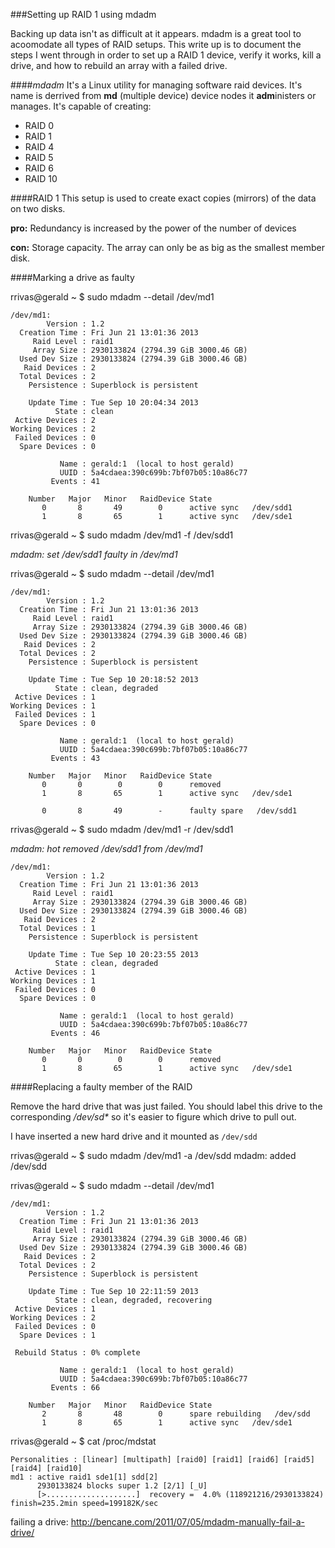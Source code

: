 ###Setting up RAID 1 using mdadm

Backing up data isn't as difficult at it appears.  mdadm is a great tool to acoomodate all types of RAID setups.  This write up is to document the steps I went through in order to set up a RAID 1 device, verify it works, kill a drive, and how to rebuild an array with a failed drive.

####*mdadm*
It's a Linux utility for managing software raid devices.  It's name is derrived from **md** (multiple device) device nodes it **adm**inisters or manages.  It's capable of creating:

* RAID 0
* RAID 1
* RAID 4
* RAID 5
* RAID 6
* RAID 10

####RAID 1
This setup is used to create exact copies (mirrors) of the data on two disks.

**pro:** Redundancy is increased by the power of the number of devices

**con:** Storage capacity.  The array can only be as big as the smallest member disk.

####Marking a drive as faulty

rrivas@gerald ~ $ sudo mdadm --detail /dev/md1

    /dev/md1:
            Version : 1.2
      Creation Time : Fri Jun 21 13:01:36 2013
         Raid Level : raid1
         Array Size : 2930133824 (2794.39 GiB 3000.46 GB)
      Used Dev Size : 2930133824 (2794.39 GiB 3000.46 GB)
       Raid Devices : 2
      Total Devices : 2
        Persistence : Superblock is persistent
    
        Update Time : Tue Sep 10 20:04:34 2013
              State : clean
     Active Devices : 2
    Working Devices : 2
     Failed Devices : 0
      Spare Devices : 0

               Name : gerald:1  (local to host gerald)
               UUID : 5a4cdaea:390c699b:7bf07b05:10a86c77
             Events : 41

        Number   Major   Minor   RaidDevice State
           0       8       49        0      active sync   /dev/sdd1
           1       8       65        1      active sync   /dev/sde1
           
rrivas@gerald ~ $ sudo mdadm /dev/md1 -f /dev/sdd1

*mdadm: set /dev/sdd1 faulty in /dev/md1*

rrivas@gerald ~ $ sudo mdadm --detail /dev/md1

    /dev/md1:
            Version : 1.2
      Creation Time : Fri Jun 21 13:01:36 2013
         Raid Level : raid1
         Array Size : 2930133824 (2794.39 GiB 3000.46 GB)
      Used Dev Size : 2930133824 (2794.39 GiB 3000.46 GB)
       Raid Devices : 2
      Total Devices : 2
        Persistence : Superblock is persistent
    
        Update Time : Tue Sep 10 20:18:52 2013
              State : clean, degraded
     Active Devices : 1
    Working Devices : 1
     Failed Devices : 1
      Spare Devices : 0

               Name : gerald:1  (local to host gerald)
               UUID : 5a4cdaea:390c699b:7bf07b05:10a86c77
             Events : 43

        Number   Major   Minor   RaidDevice State
           0       0        0        0      removed
           1       8       65        1      active sync   /dev/sde1

           0       8       49        -      faulty spare   /dev/sdd1
           
rrivas@gerald ~ $ sudo mdadm /dev/md1 -r /dev/sdd1

*mdadm: hot removed /dev/sdd1 from /dev/md1*

    /dev/md1:
            Version : 1.2
      Creation Time : Fri Jun 21 13:01:36 2013
         Raid Level : raid1
         Array Size : 2930133824 (2794.39 GiB 3000.46 GB)
      Used Dev Size : 2930133824 (2794.39 GiB 3000.46 GB)
       Raid Devices : 2
      Total Devices : 1
        Persistence : Superblock is persistent
    
        Update Time : Tue Sep 10 20:23:55 2013
              State : clean, degraded
     Active Devices : 1
    Working Devices : 1
     Failed Devices : 0
      Spare Devices : 0
    
               Name : gerald:1  (local to host gerald)
               UUID : 5a4cdaea:390c699b:7bf07b05:10a86c77
             Events : 46

        Number   Major   Minor   RaidDevice State
           0       0        0        0      removed
           1       8       65        1      active sync   /dev/sde1


####Replacing a faulty member of the RAID

Remove the hard drive that was just failed.  You should label this drive to the corresponding */dev/sd\** so it's easier to figure which drive to pull out.

I have inserted a new hard drive and it mounted as `/dev/sdd`

rrivas@gerald ~ $ sudo mdadm /dev/md1 -a /dev/sdd
mdadm: added /dev/sdd


rrivas@gerald ~ $ sudo mdadm --detail /dev/md1

    /dev/md1:
            Version : 1.2
      Creation Time : Fri Jun 21 13:01:36 2013
         Raid Level : raid1
         Array Size : 2930133824 (2794.39 GiB 3000.46 GB)
      Used Dev Size : 2930133824 (2794.39 GiB 3000.46 GB)
       Raid Devices : 2
      Total Devices : 2
        Persistence : Superblock is persistent

        Update Time : Tue Sep 10 22:11:59 2013
              State : clean, degraded, recovering
     Active Devices : 1
    Working Devices : 2
     Failed Devices : 0
      Spare Devices : 1
    
     Rebuild Status : 0% complete

               Name : gerald:1  (local to host gerald)
               UUID : 5a4cdaea:390c699b:7bf07b05:10a86c77
             Events : 66

        Number   Major   Minor   RaidDevice State
           2       8       48        0      spare rebuilding   /dev/sdd
           1       8       65        1      active sync   /dev/sde1



rrivas@gerald ~ $ cat /proc/mdstat

    Personalities : [linear] [multipath] [raid0] [raid1] [raid6] [raid5] [raid4] [raid10]
    md1 : active raid1 sde1[1] sdd[2]
          2930133824 blocks super 1.2 [2/1] [_U]
          [>....................]  recovery =  4.0% (118921216/2930133824)         finish=235.2min speed=199182K/sec






failing a drive: http://bencane.com/2011/07/05/mdadm-manually-fail-a-drive/
